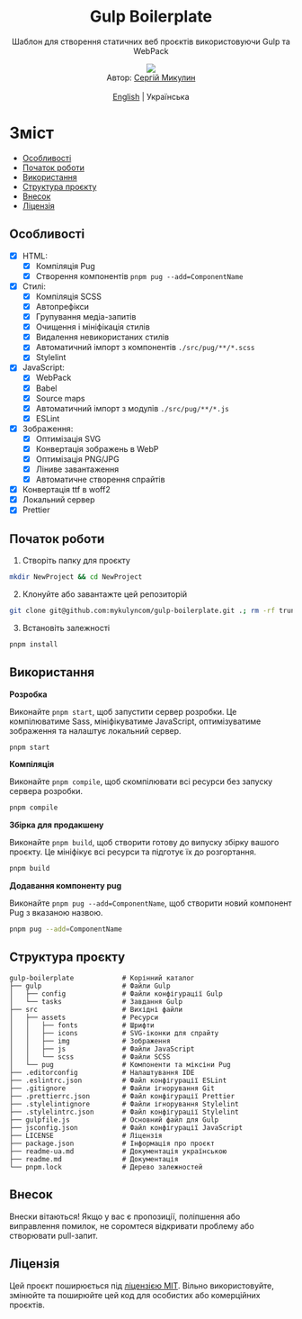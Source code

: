 <div align="center">
<h1>Gulp Boilerplate</h1>
<p>Шаблон для створення статичних веб проєктів використовуючи Gulp та WebPack</p>
<img src="https://img.shields.io/github/package-json/v/mykulyncom/gulp-boilerplate?style=for-the-badge&color=blue">

<br>
Автор: <a href="https://jixindev.com" target="_blank">Сергій Микулин</a>
<br>
<br>
<a href="/readme-ua.md">English</a> | Українська
</div>

# Зміст

- [Особливості](#особливості)
- [Початок роботи](#початок-роботи)
- [Використання](#використання)
- [Структура проєкту](#структура-проєкту)
- [Внесок](#внесок)
- [Ліцензія](#ліцензія)

## Особливості

- [x] HTML:
  - [x] Компіляція Pug
  - [x] Створення компонентів `pnpm pug --add=ComponentName`
- [x] Стилі:
  - [x] Компіляція SCSS
  - [x] Автопрефікси
  - [x] Групування медіа-запитів
  - [x] Очищення і мініфікація стилів
  - [x] Видалення невикористаних стилів
  - [x] Автоматичний імпорт з компонентів `./src/pug/**/*.scss`
  - [x] Stylelint
- [x] JavaScript:
  - [x] WebPack
  - [x] Babel
  - [x] Source maps
  - [x] Автоматичний імпорт з модулів `./src/pug/**/*.js`
  - [x] ESLint
- [x] Зображення:
  - [x] Оптимізація SVG
  - [x] Конвертація зображень в WebP
  - [x] Оптимізація PNG/JPG
  - [x] Ліниве завантаження
  - [x] Автоматичне створення спрайтів
- [x] Конвертація ttf в woff2
- [x] Локальний сервер
- [x] Prettier

## Початок роботи

1. Створіть папку для проєкту

```bash
mkdir NewProject && cd NewProject
```

2. Клонуйте або завантажте цей репозиторій

```bash
git clone git@github.com:mykulyncom/gulp-boilerplate.git .; rm -rf trunk .git
```

3. Встановіть залежності

```bash
pnpm install
```

## Використання

**Розробка**

Виконайте `pnpm start`, щоб запустити сервер розробки. Це компілюватиме Sass, мініфікуватиме JavaScript, оптимізуватиме зображення та налаштує локальний сервер.

```bash
pnpm start
```

**Компіляція**

Виконайте `pnpm compile`, щоб скомпілювати всі ресурси без запуску сервера розробки.

```bash
pnpm compile
```

**Збірка для продакшену**

Виконайте `pnpm build`, щоб створити готову до випуску збірку вашого проєкту. Це мініфікує всі ресурси та підготує їх до розгортання.

```bash
pnpm build
```

**Додавання компоненту pug**

Виконайте `pnpm pug --add=ComponentName`, щоб створити новий компонент Pug з вказаною назвою.

```bash
pnpm pug --add=ComponentName
```

## Структура проєкту

```
gulp-boilerplate            # Корінний каталог
├── gulp                    # Файли Gulp
│   ├── config              # Файли конфігурації Gulp
│   └── tasks               # Завдання Gulp
├── src                     # Вихідні файли
│   ├── assets              # Ресурси
│   │   ├── fonts           # Шрифти
│   │   ├── icons           # SVG-іконки для спрайту
│   │   ├── img             # Зображення
│   │   ├── js              # Файли JavaScript
│   │   └── scss            # Файли SCSS
│   └── pug                 # Компоненти та міксіни Pug
├── .editorconfig           # Налаштування IDE
├── .eslintrc.json          # Файл конфігурації ESLint
├── .gitignore              # Файли ігнорування Git
├── .prettierrc.json        # Файл конфігурації Prettier
├── .stylelintignore        # Файли ігнорування Stylelint
├── .stylelintrc.json       # Файл конфігурації Stylelint
├── gulpfile.js             # Основний файл для Gulp
├── jsconfig.json           # Файл конфігурації JavaScript
├── LICENSE                 # Ліцензія
├── package.json            # Інформація про проєкт
├── readme-ua.md            # Документація українською
├── readme.md               # Документація
└── pnpm.lock               # Дерево залежностей
```

## Внесок

Внески вітаються! Якщо у вас є пропозиції, поліпшення або виправлення помилок, не соромтеся відкривати проблему або створювати pull-запит.

## Ліцензія

Цей проєкт поширюється під [ліцензією MIT](/LICENSE). Вільно використовуйте, змінюйте та поширюйте цей код для особистих або комерційних проєктів.
